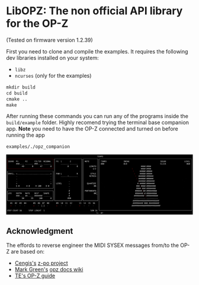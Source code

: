 # LibOPZ: The non official API library for the OP-Z
(Tested on firmware version 1.2.39)

First you need to clone and compile the examples. It requires the following dev libraries installed on your system:

- `libz`
- `ncurses` (only for the examples) 

```
mkdir build
cd build
cmake ..
make
```

After running these commands you can run any of the programs inside the `build/example` folder. 
Highly recomend trying the terminal base companion app. 
**Note** you need to have the OP-Z connected and turned on before running the app 

```
examples/./opz_companion
```

![gif](.github/000.gif)

## Acknowledgment

The effords to reverse engineer the MIDI SYSEX messages from/to the OP-Z are based on:

- [Cengis's](https://github.com/lrk) [z-po project](https://github.com/lrk/z-po-project)
- [Mark Green's](https://github.com/hyphz) [opz docs wiki](https://github.com/hyphz/opzdoc/wiki/)
- [TE's OP-Z guide](https://teenage.engineering/guides/op-z)
